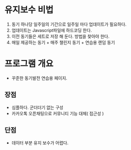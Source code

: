 유지보수 비법
=================
1. 동기 하나당 일주일의 기간으로 일주일 마다 업데이트가 필요하다.
2. 업데이트는 Javascript파일에 하드코딩 한다.
3. 이전 동기들은 세트로 저장 해 둔다. 방법을 찾아야 한다.
4. 매일 제공하는 동기 + 매주 챌린지 동기 + 연습용 랜덤 동기

프로그램 개요
==================
* 꾸준한 동기발전 연습용 페이지.

장점
---------
* 심플하다. 군더더기 없는 구성
* 카카오톡 오픈채팅으로 커뮤니티 기능 대체( 접근성 )

단점
----------
* 데이터 부분 유지 보수가 어렵다.
